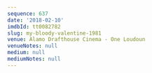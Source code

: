 ```yaml
---
sequence: 637
date: '2018-02-10'
imdbId: tt0082782
slug: my-bloody-valentine-1981
venue: Alamo Drafthouse Cinema - One Loudoun
venueNotes: null
medium: null
mediumNotes: null
---
```


